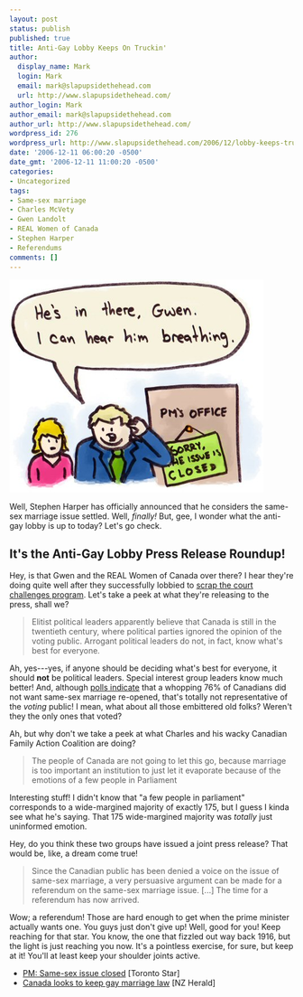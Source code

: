 ```yaml
---
layout: post
status: publish
published: true
title: Anti-Gay Lobby Keeps On Truckin'
author:
  display_name: Mark
  login: Mark
  email: mark@slapupsidethehead.com
  url: http://www.slapupsidethehead.com/
author_login: Mark
author_email: mark@slapupsidethehead.com
author_url: http://www.slapupsidethehead.com/
wordpress_id: 276
wordpress_url: http://www.slapupsidethehead.com/2006/12/lobby-keeps-truckin/
date: '2006-12-11 06:00:20 -0500'
date_gmt: '2006-12-11 11:00:20 -0500'
categories:
- Uncategorized
tags:
- Same-sex marriage
- Charles McVety
- Gwen Landolt
- REAL Women of Canada
- Stephen Harper
- Referendums
comments: []
---
```

![Lobbyists](/wp-content/media/2006/12/lobbyists.jpg)

Well, Stephen Harper has officially announced that he considers the same-sex marriage issue settled. Well, _finally!_ But, gee, I wonder what the anti-gay lobby is up to today? Let's go check.

## It's the Anti-Gay Lobby Press Release Roundup!

Hey, is that Gwen and the REAL Women of Canada over there? I hear they're doing quite well after they successfully lobbied to [scrap the court challenges program](http://www.slapupsidethehead.com/2006/09/tories-cut-equality-funding/ "I'm still reeling over that one, to be honest"). Let's take a peek at what they're releasing to the press, shall we?

> Elitist political leaders apparently believe that Canada is still in the twentieth century, where political parties ignored the opinion of the voting public. Arrogant political leaders do not, in fact, know what's best for everyone.

Ah, yes---yes, if anyone should be deciding what's best for everyone, it should **not** be political leaders. Special interest group leaders know much better! And, although [polls indicate](http://www.equal-marriage.ca/resource.php?id=302) that a whopping 76% of Canadians did not want same-sex marriage re-opened, that's totally not representative of the _voting_ public! I mean, what about all those embittered old folks? Weren't they the only ones that voted?

Ah, but why don't we take a peek at what Charles and his wacky Canadian Family Action Coalition are doing?

> The people of Canada are not going to let this go, because marriage is too important an institution to just let it evaporate because of the emotions of a few people in Parliament

Interesting stuff! I didn't know that "a few people in parliament" corresponds to a wide-margined majority of exactly 175, but I guess I kinda see what he's saying. That 175 wide-margined majority was _totally_ just uninformed emotion.

Hey, do you think these two groups have issued a joint press release? That would be, like, a dream come true!

> Since the Canadian public has been denied a voice on the issue of same-sex marriage, a very persuasive argument can be made for a referendum on the same-sex marriage issue. [...] The time for a referendum has now arrived.

Wow; a referendum! Those are hard enough to get when the prime minister actually wants one. You guys just don't give up! Well, good for you! Keep reaching for that star. You know, the one that fizzled out way back 1916, but the light is just reaching you now. It's a pointless exercise, for sure, but keep at it! You'll at least keep your shoulder joints active.

- [PM: Same-sex issue closed](http://www.thestar.com/NASApp/cs/ContentServer?pagename=thestar/Layout/Article_Type1&c=Article&cid=1165490311885&call_pageid=968332188774&col=968350116467) [Toronto Star]
- [Canada looks to keep gay marriage law](http://www.nzherald.co.nz/section/story.cfm?c_id=2&ObjectID=10414252) [NZ Herald]
